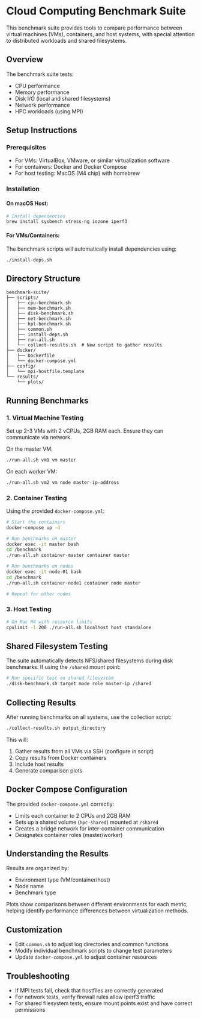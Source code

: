 # Cloud Computing Benchmark Suite

This benchmark suite provides tools to compare performance between virtual machines (VMs), containers, and host systems, with special attention to distributed workloads and shared filesystems.

## Overview

The benchmark suite tests:

- CPU performance
- Memory performance
- Disk I/O (local and shared filesystems)
- Network performance
- HPC workloads (using MPI)

## Setup Instructions

### Prerequisites

- For VMs: VirtualBox, VMware, or similar virtualization software
- For containers: Docker and Docker Compose
- For host testing: MacOS (M4 chip) with homebrew

### Installation

#### On macOS Host:

```bash
# Install dependencies
brew install sysbench stress-ng iozone iperf3
```

#### For VMs/Containers:

The benchmark scripts will automatically install dependencies using:

```bash
./install-deps.sh
```

## Directory Structure

```
benchmark-suite/
├── scripts/
│   ├── cpu-benchmark.sh
│   ├── mem-benchmark.sh
│   ├── disk-benchmark.sh
│   ├── net-benchmark.sh
│   ├── hpl-benchmark.sh
│   ├── common.sh
│   ├── install-deps.sh
│   ├── run-all.sh
│   └── collect-results.sh  # New script to gather results
├── docker/
│   ├── Dockerfile
│   └── docker-compose.yml
├── config/
│   └── mpi-hostfile.template
└── results/
    └── plots/
```

## Running Benchmarks

### 1. Virtual Machine Testing

Set up 2-3 VMs with 2 vCPUs, 2GB RAM each. Ensure they can communicate via network.

On the master VM:

```bash
./run-all.sh vm1 vm master
```

On each worker VM:

```bash
./run-all.sh vm2 vm node master-ip-address
```

### 2. Container Testing

Using the provided `docker-compose.yml`:

```bash
# Start the containers
docker-compose up -d

# Run benchmarks on master
docker exec -it master bash
cd /benchmark
./run-all.sh container-master container master

# Run benchmarks on nodes
docker exec -it node-01 bash
cd /benchmark
./run-all.sh container-node1 container node master

# Repeat for other nodes
```

### 3. Host Testing

```bash
# On Mac M4 with resource limits
cpulimit -l 200 ./run-all.sh localhost host standalone
```

## Shared Filesystem Testing

The suite automatically detects NFS/shared filesystems during disk benchmarks. If using the `/shared` mount point:

```bash
# Run specific test on shared filesystem
./disk-benchmark.sh target mode role master-ip /shared
```

## Collecting Results

After running benchmarks on all systems, use the collection script:

```bash
./collect-results.sh output_directory
```

This will:

1. Gather results from all VMs via SSH (configure in script)
2. Copy results from Docker containers
3. Include host results
4. Generate comparison plots

## Docker Compose Configuration

The provided `docker-compose.yml` correctly:

- Limits each container to 2 CPUs and 2GB RAM
- Sets up a shared volume (`hpc-shared`) mounted at `/shared`
- Creates a bridge network for inter-container communication
- Designates container roles (master/worker)

## Understanding the Results

Results are organized by:

- Environment type (VM/container/host)
- Node name
- Benchmark type

Plots show comparisons between different environments for each metric, helping identify performance differences between virtualization methods.

## Customization

- Edit `common.sh` to adjust log directories and common functions
- Modify individual benchmark scripts to change test parameters
- Update `docker-compose.yml` to adjust container resources

## Troubleshooting

- If MPI tests fail, check that hostfiles are correctly generated
- For network tests, verify firewall rules allow iperf3 traffic
- For shared filesystem tests, ensure mount points exist and have correct permissions
